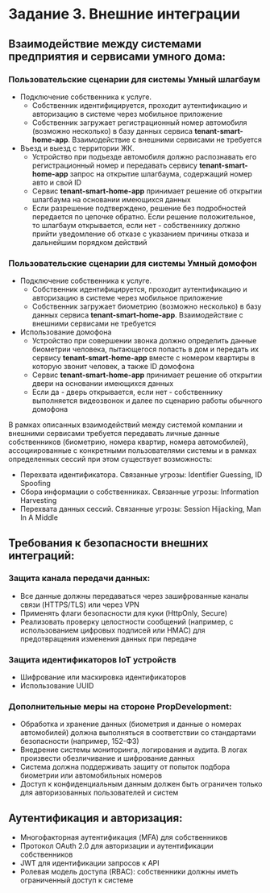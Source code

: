 # Задание 3. Внешние интеграции

## Взаимодействие между системами предприятия и сервисами умного дома:

### Пользовательские сценарии для системы Умный шлагбаум

- Подключение собственника к услуге. 
  - Собственник идентифицируется, проходит аутентификацию и авторизацию в системе через мобильное приложение
  - Собственник загружает регистрационный номер автомобиля (возможно несколько) в базу данных сервиса **tenant-smart-home-app**. Взаимодействие с внешними сервисами не требуется
- Въезд и выезд с территории ЖК. 
  - Устройство при подъезде автомобиля должно распознавать его регистрационный номер и передавать сервису **tenant-smart-home-app** запрос на открытие шлагбаума, содержащий номер авто и свой ID
  - Сервис **tenant-smart-home-app** принимает решение об открытии шлагбаума на основании имеющихся данных
  - Если разрешение подтверждено, решение без подробностей передается по цепочке обратно. Если решение положительное, то шлагбаум открывается, если нет - собственнику должно прийти уведомление об отказе с указанием причины отказа и дальнейшим порядком действий

### Пользовательские сценарии для системы Умный домофон

- Подключение собственника к услуге. 
  - Собственник идентифицируется, проходит аутентификацию и авторизацию в системе через мобильное приложение
  - Собственник загружает биометрию (возможно несколько) в базу данных сервиса **tenant-smart-home-app**. Взаимодействие с внешними сервисами не требуется
- Использование домофона 
  - Устройство при совершении звонка должно определить данные биометрии человека, пытающегося попасть в дом и передать их сервису **tenant-smart-home-app** вместе с номером квартиры в которую звонит человек, а также ID домофона
  - Сервис **tenant-smart-home-app** принимает решение об открытии двери на основании имеющихся данных
  - Если да - дверь открывается, если нет - собственнику выполняется видеозвонок и далее по сценарию работы обычного домофона

В рамках описанных взаимодействий между системой компании и внешними сервисами требуется передавать личные данные собственников (биометрию, номера квартир, номера автомобилей), ассоциированные с конкретными пользователями системы и в рамках определенных сессий при этом существует возможность:

- Перехвата идентификатора. Связанные угрозы: Identifier Guessing, ID Spoofing
- Сбора информации о собственниках. Связанные угрозы: Information Harvesting
- Перехвата данных сессий. Связанные угрозы: Session Hijacking, Man In A Middle

## Требования к безопасности внешних интеграций:

### Защита канала передачи данных:

- Все данные должны передаваться через зашифрованные каналы связи (HTTPS/TLS) или через VPN
- Применять флаги безопасности для куки (HttpOnly, Secure)
- Реализовать проверку целостности сообщений (например, с использованием цифровых подписей или HMAC) для предотвращения изменения данных при передаче

### Защита идентификаторов IoT устройств

- Шифрование или маскировка идентификаторов
- Использование UUID

### Дополнительные меры на стороне PropDevelopment:

- Обработка и хранение данных (биометрия и данные о номерах автомобилей) должна выполняться в соответствии со стандартами безопасности (например, 152-ФЗ)
- Внедрение системы мониторинга, логирования и аудита. В логах произвести обезличивание и шифрование данных
- Система должна поддерживать защиту от попыток подбора биометрии или автомобильных номеров
- Доступ к конфиденциальным данным должен быть ограничен только для авторизованных пользователей и систем

## Аутентификация и авторизация:

- Многофакторная аутентификация (MFA) для собственников
- Протокол OAuth 2.0 для авторизации и аутентификации собственников
- JWT для идентификации запросов к API
- Ролевая модель доступа (RBAC): собственники должны иметь ограниченный доступ к системе